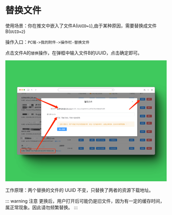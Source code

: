 # 替换文件

使用场景：你在推文中嵌入了文件A(`UUID=1`),由于某种原因，需要替换成文件B(`UUID=2`)

操作入口：`PC端->我的附件->操作栏-替换文件`

点击文件A的`替换`操作，在弹框中输入文件B的UUID，点击确定即可。

![替换文件](./images/func-replace-file-1.png)

工作原理：两个替换的文件的 UUID 不变，只替换了两者的资源下载地址。

::: warning 注意
更换后，用户打开后可能仍是旧文件，因为有一定的缓存时间，属正常现象。因此请勿频繁替换。
:::
